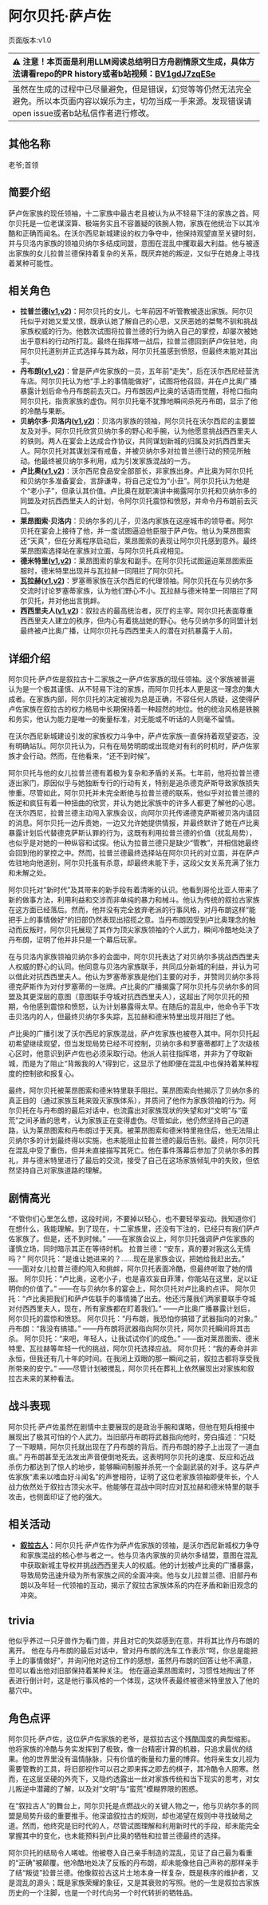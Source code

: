 # 阿尔贝托·萨卢佐
页面版本:v1.0
 

| :warning: 注意！本页面是利用LLM阅读总结明日方舟剧情原文生成，具体方法请看repo的PR history或者b站视频：[BV1gdJ7zqESe](https://www.bilibili.com/video/BV1gdJ7zqESe/)         |
|:----------------------------|
| 虽然在生成的过程中已尽量避免，但是错误，幻觉等等仍然无法完全避免。所以本页面内容以娱乐为主，切勿当成一手来源。发现错误请open issue或者b站私信作者进行修改。|



## 其他名称
老爷;首领
## 简要介绍
萨卢佐家族的现任领袖，十二家族中最古老且被认为从不轻易下注的家族之首。阿尔贝托是一位老谋深算、极端务实且不容置疑的铁腕人物，家族在他统治下以其冷酷和正确而闻名。在沃尔西尼新城建设的权力争夺中，他保持观望直至关键时刻，并与贝洛内家族的领袖贝纳尔多结成同盟，意图在混乱中攫取最大利益。他与被逐出家族的女儿拉普兰德保持着复杂的关系，既厌弃她的叛逆，又似乎在她身上寻找着某种可能性。
## 相关角色
-   **拉普兰德([v1](char_140_whitew.md),[v2](../char_v3/char_140_whitew.md))**：阿尔贝托的女儿，七年前因不听管教被逐出家族。阿尔贝托似乎对她又爱又恨，既承认她了解自己的心思，又厌恶她的桀骜不驯和挑战家族权威的行为。他数次试图将拉普兰德的行为纳入自己的掌控，却屡次被她出乎意料的行动所打乱。最终在指挥塔一战后，拉普兰德回到萨卢佐驻地，向阿尔贝托道别并正式选择与其为敌，阿尔贝托虽感到愤怒，但最终未能对其出手。
-   **丹布朗([v1](extended_char_dan_bu_lang.md),[v2](../char_v3/extended_char_dan_bu_lang.md))**：曾是萨卢佐家族的一员，五年前“走失”，后在沃尔西尼经营洗车店。阿尔贝托认为他“手上的事情能做好”，试图将他召回，并在卢比奥广播暴露计划后命令丹布朗前去灭口。丹布朗因卢比奥的话语而觉醒，将枪口指向阿尔贝托，指责家族的虚伪。阿尔贝托毫不犹豫地瞬间杀死丹布朗，显示了他的冷酷与果断。
-   **贝纳尔多·贝洛内([v1](extended_char_55896c.md),[v2](../char_v3/extended_char_55896c.md))**：贝洛内家族的领袖，阿尔贝托在沃尔西尼的主要盟友及对手。阿尔贝托欣赏贝纳尔多的野心和手腕，认为他愿意挑战西西里夫人的铁则。两人在宴会上达成合作协议，共同谋划新城的归属及对抗西西里夫人。阿尔贝托对其谋划深有戒备，并被贝纳尔多对拉普兰德行动的预见所触动。他最终被贝纳尔多利用，成为引发家族混战的一方。
-   **卢比奥([v1](extended_char_lu_bi_ao.md),[v2](../char_v3/extended_char_lu_bi_ao.md))**：沃尔西尼食品安全部部长，非家族出身。卢比奥为阿尔贝托和贝纳尔多准备宴会，言辞谦卑，将自己定位为“小丑”。阿尔贝托认为他是个“老小子”，但承认其价值。卢比奥在就职演讲中揭露阿尔贝托和贝纳尔多的同盟及对抗西西里夫人的计划，令阿尔贝托震惊和愤怒，并命令丹布朗前去灭口。
-   **莱昂图索·贝洛内**：贝纳尔多的儿子，贝洛内家族在这座城市的领导者。阿尔贝托在宴会上接待了他，并一度试图逼迫他臣服于萨卢佐。他认为莱昂图索还“天真”，但在分离程序启动后，莱昂图索的表现让阿尔贝托感到意外。最终莱昂图索选择站在家族对立面，与阿尔贝托兵戎相见。
-   **德米特里([v1](extended_char_de_mi_te_li.md),[v2](../char_v3/extended_char_de_mi_te_li.md))**：莱昂图索的挚友和副手。在阿尔贝托试图逼迫莱昂图索臣服时，德米特里出现并与瓦拉赫一同阻拦了阿尔贝托。
-   **瓦拉赫([v1](extended_char_wa_la_he.md),[v2](../char_v3/extended_char_wa_la_he.md))**：罗塞蒂家族在沃尔西尼的代理领袖。阿尔贝托在与贝纳尔多交流时讨论罗塞蒂家族，认为他们野心不小。瓦拉赫与德米特里一同阻拦了阿尔贝托，并对他出言挑衅。
-   **西西里夫人([v1](extended_char_xi_xi_li_fu_ren.md),[v2](../char_v3/extended_char_xi_xi_li_fu_ren.md))**：叙拉古的最高统治者，灰厅的主宰。阿尔贝托表面尊重西西里夫人建立的秩序，但内心有着挑战她的野心。他与贝纳尔多的同盟计划最终被卢比奥广播，让阿尔贝托与西西里夫人的潜在对抗暴露于人前。
## 详细介绍
阿尔贝托·萨卢佐是叙拉古十二家族之一萨卢佐家族的现任领袖。这个家族被普遍认为是一个极其谨慎、从不轻易下注的家族，而阿尔贝托本人更是这一理念的集大成者。在家族内部，阿尔贝托的决定被视为总是正确，不容任何人质疑，这使得萨卢佐家族在叙拉古的权力格局中长期保持着一种超然的地位。他的统治风格是铁腕和务实，他认为能力是唯一的衡量标准，对无能或不听话的人则毫不留情。

在沃尔西尼新城建设引发的家族权力斗争中，萨卢佐家族一直保持着观望姿态，没有明确站队。阿尔贝托认为，只有在局势明朗或出现绝对有利的时机时，萨卢佐家族才会行动。然而，在他看来，“还不到时候”。

阿尔贝托与他的女儿拉普兰德有着极为复杂和矛盾的关系。七年前，他将拉普兰德逐出家门，原因似乎与她独断专行的行动有关，特别是追杀德克萨斯导致家族损失惨重。尽管如此，阿尔贝托并未完全断绝与拉普兰德的联系，他似乎对拉普兰德的叛逆和疯狂有着一种扭曲的欣赏，并认为她比家族中的许多人都更了解他的心思。在沃尔西尼，拉普兰德主动闯入家族会议，向阿尔贝托传递德克萨斯被贝洛内请回的消息。阿尔贝托一边斥责她，一边又允许她提供情报，并最终默许了她在卢比奥暴露计划后代替德克萨斯认罪的行为，这既有利用拉普兰德的价值（扰乱局势），也似乎是对她的一种纵容和试探。他认为拉普兰德只是缺少“管教”，并相信她最终会回到他的掌控之中。然而，拉普兰德最终选择站在阿尔贝托的对立面，并在萨卢佐驻地向他道别，阿尔贝托虽有杀意，却最终未能下手，这段父女关系充满了张力和未解之处。

阿尔贝托对“新时代”及其带来的新手段有着清晰的认识。他看到哥伦比亚人带来了新的做事方法，利用利益和交涉而非单纯的暴力和械斗。他认为传统的叙拉古家族在这方面已经落后。然而，他并没有完全放弃老派的行事风格，对丹布朗这样“能把手上的事情做好”的旧部仍然表现出招揽之意。当丹布朗因受到卢比奥理念的触动而反叛时，阿尔贝托展现了其作为顶尖家族领袖的个人武力，瞬间冷酷地处决了丹布朗，证明了他并非只是一个幕后玩家。

在与贝洛内家族领袖贝纳尔多的会面中，阿尔贝托表达了对贝纳尔多挑战西西里夫人权威的野心的认同。他同意与贝洛内家族联手，共同瓜分新城的利益，并认为可以借此对抗西西里夫人。他认为罗塞蒂家族是他们主要的对手，并赞同贝纳尔多将德克萨斯作为对付罗塞蒂的一张牌。卢比奥的广播揭露了阿尔贝托与贝纳尔多的同盟及其更深层的意图（意图联手夺城对抗西西里夫人），这超出了阿尔贝托的预期，令他感到震惊和愤怒，认为计划暴露得太早。在随后的混乱中，他命令手下攻击贝洛内的人，但最终贝纳尔多失踪，瓦拉赫和德米特里出现并阻拦了他。

卢比奥的广播引发了沃尔西尼的家族混战，萨卢佐家族也被卷入其中。阿尔贝托起初希望继续观望，但当发现局势已经不可控制，贝纳尔多和罗塞蒂都盯上了次级核心区时，他意识到萨卢佐也必须采取行动。他派人前往指挥塔，并非为了夺取新城，而是为了阻止“背叛我的人”得到它，这显示了他即便在混乱中也保持着某种程度的控制欲和报复心。

最终，阿尔贝托被莱昂图索和德米特里联手阻拦。莱昂图索向他揭示了贝纳尔多的真正目的（通过家族互耗来毁灭家族体系），并质问了他作为家族领袖的行为。阿尔贝托在与丹布朗的最后对话中，也流露出对家族现状的失望和对“文明”与“蛮荒”之间矛盾的思考，认为家族正在变得虚伪。尽管如此，他仍然坚持自己的道路，认为莱昂图索和丹布朗过于天真。被莱昂图索和德米特里拖住后，他无法阻止贝纳尔多的计划最终得以实施，也未能阻止拉普兰德的最后告别。最终，阿尔贝托在混乱中受了重伤，但并未直接描写其死亡。他在事件落幕后参加了贝纳尔多的葬礼，并与德米特里进行了最后的交流，接受了自己在这场家族倾轧中的失败，但依然坚持自己对家族道路的理解。
## 剧情高光
“不管你们心里怎么想，这段时间，不要掉以轻心，也不要轻举妄动。我知道你们在想什么，我能理解。到了现在，十二家族里，还没有下注的，已经只有我们萨卢佐家族了。但是，还不到时候。”
——在家族会议上，阿尔贝托强调萨卢佐家族的谨慎立场，同时暗示其正在等待时机。
拉普兰德：“安东，真的要对我这么无情吗？”
阿尔贝托：“是谁让她进来的？......现在是家族会议，把她给我赶出去。”
——面对女儿拉普兰德的闯入和挑衅，阿尔贝托表面冷酷，但最终听取了她的情报。
阿尔贝托：“卢比奥，这老小子，也是喜欢妄自菲薄，你能站在这里，足以证明你的价值了。”
——在与贝纳尔多的宴会上，阿尔贝托对卢比奥的点评。
阿尔贝托：“卢比奥把我们和萨卢佐联手的事情捅了出去。他还污蔑我们两家要联手夺城对付西西里夫人，现在，所有家族都在盯着我们。”
——卢比奥广播暴露计划后，阿尔贝托的震惊和愤怒。
阿尔贝托：“丹布朗，我恐怕你搞错了武器指向的对象。”
丹布朗：“我没有搞错。”
——丹布朗将武器指向阿尔贝托，阿尔贝托瞬间将其击杀。
阿尔贝托：“来吧，年轻人，让我试试你们的成色。”
——面对莱昂图索、德米特里、瓦拉赫等年轻一代的挑战，阿尔贝托选择应战。
阿尔贝托：“我的寿命并非永恒，但我还有几十年的时间。在我闭上双眼的那一瞬间之前，叙拉古都将享受我所带来的安宁。”
——尽管计划被搅乱，阿尔贝托在葬礼上依然展现出对家族和叙拉古未来的某种看法。
## 战斗表现
阿尔贝托·萨卢佐虽然在剧情中主要展现的是政治手腕和谋略，但他在短兵相接中展现出了极其可怕的个人武力。当旧部丹布朗将武器指向他时，旁白描述：“只眨了一下眼睛，阿尔贝托就出现在了丹布朗的背后。而丹布朗的脖子上出现了一道血痕。” 丹布朗甚至无法发出声音便倒地死去。这表明阿尔贝托的速度、反应和近战杀伤力都达到了惊人的地步，能够瞬间制服并杀死一个全副武装的对手。这与萨卢佐家族“素来以嗜血好斗闻名”的声誉相符，证明了这位老家族领袖即便年长，个人战力依然处于叙拉古顶尖水平。他能够在混战中同时应对瓦拉赫和德米特里的联手攻击，也侧面印证了他的强大。
## 相关活动
-   **[叙拉古人](../stories/act21side.md)**：阿尔贝托·萨卢佐作为萨卢佐家族的领袖，是沃尔西尼新城权力争夺和家族混战的核心参与者之一。他与贝洛内家族的贝纳尔多结盟，意图在混乱中获取新城主导权并挑战西西里夫人的权威。他的计划被卢比奥的广播暴露，导致局势迅速升级为所有家族之间的全面冲突。他与女儿拉普兰德、旧部丹布朗以及年轻一代领袖的互动，揭示了叙拉古家族体系的内在矛盾和新旧观念的冲突。
## trivia
他似乎养过一只牙兽作为看门兽，并且对它的失踪感到在意，并将其比作丹布朗的离开。
他在与丹布朗的最后对话中，曾对丹布朗的洗车工作表示“呵，你总是能把手上的事情做好”，并询问他对这份工作的感想，虽然丹布朗的回答让他不满意，但可以看出他对旧部保持着某种关注。
他在逼迫莱昂图索时，习惯性地掏出了怀表进行倒计时，这是他行事风格的一个体现，这块怀表最终被德米特里放入了他的墓穴中。
## 角色点评
阿尔贝托·萨卢佐，这位萨卢佐家族的老爷，是叙拉古这个残酷国度的典型缩影。他将家族的冷酷与务实发挥到了极致，像一台精密计算的机器，只追求最优的结果。他的世界里没有温情脉脉，只有价值的衡量和力量的博弈。他将亲生女儿视为需要管教的工具，将旧部视作可以召之即来挥之即去的棋子，其冷酷令人胆寒。然而，在这层坚硬的外壳下，又隐约透露出一丝对家族传统和当下现实的思考，对女儿叛逆中潜藏的了解，以及对“文明”与“蛮荒”模糊界限的困惑。

在“叙拉古人”的舞台上，阿尔贝托是点燃战火的关键人物之一，他与贝纳尔多的同盟是局势升级的重要推手。他深谙叙拉古的规则，却也渴望在规则中寻找破局之道。然而，他终究是旧时代的人，尽管试图理解和利用新时代的手段，却未能完全掌握其中的变化，也未能预料到卢比奥的牺牲和拉普兰德最终的选择。

阿尔贝托的结局令人唏嘘。他被卷入自己亲手制造的混乱，见证了自己最为看重的“正确”被颠覆。他冷酷地处决了反叛的丹布朗，却未能像他自己声称的那样亲手了结“叛徒”拉普兰德。他像叙拉古这片土地本身一样复杂，既是秩序的维护者，又是混乱的源头；既是家族荣耀的象征，又是其衰败的写照。他的一生是叙拉古家族历史的一个注脚，也是一个时代向另一个时代转折的牺牲品。